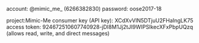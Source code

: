account: @mimic_me_  (6266382830)
password: oose2017-18

project:Mimic-Me
consumer key (API key): XCdXvVlN5DTjuU2FHaIngLK75
access token: 924672510607740928-jDI8M1Jj2tJI9WIPSlkecXFxPbpUQzq
(allows read, write, and direct messages)
